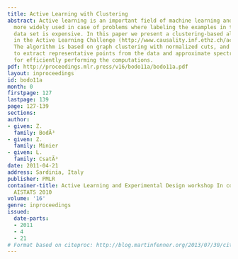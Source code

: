```yaml
---
title: Active Learning with Clustering
abstract: Active learning is an important field of machine learning and it is becoming
  more widely used in case of problems where labeling the examples in the training
  data set is expensive. In this paper we present a clustering-based algorithm used
  in the Active Learning Challenge (http://www.causality.inf.ethz.ch/activelearning.php).
  The algorithm is based on graph clustering with normalized cuts, and uses k-means
  to extract representative points from the data and approximate spectral clustering
  for efficiently performing the computations.
pdf: http://proceedings.mlr.press/v16/bodo11a/bodo11a.pdf
layout: inproceedings
id: bodo11a
month: 0
firstpage: 127
lastpage: 139
page: 127-139
sections: 
author:
- given: Z.
  family: BodÃ³
- given: Z.
  family: Minier
- given: L.
  family: CsatÃ³
date: 2011-04-21
address: Sardinia, Italy
publisher: PMLR
container-title: Active Learning and Experimental Design workshop In conjunction with
  AISTATS 2010
volume: '16'
genre: inproceedings
issued:
  date-parts:
  - 2011
  - 4
  - 21
# Format based on citeproc: http://blog.martinfenner.org/2013/07/30/citeproc-yaml-for-bibliographies/
---
```

